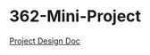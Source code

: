 # 362-Mini-Project

[Project Design Doc](https://purdue0-my.sharepoint.com/:x:/g/personal/ciupak_purdue_edu/EcmKrB9p2YhAok7zFT3s90wBC59RS6SRV1PsPVSg8GRGpw?rtime=eAsr6ahU10g)
